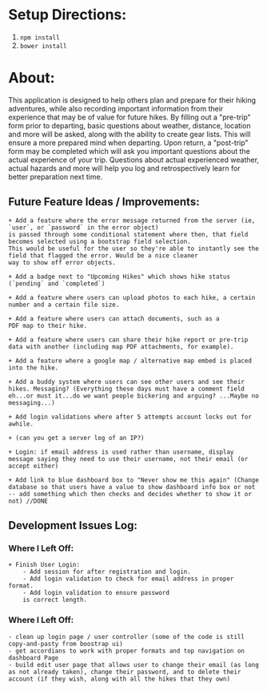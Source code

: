 # Setup Directions:
1. `npm install`
2. `bower install`


# About:

This application is designed to help others plan and prepare for their hiking adventures, while also recording important information from their experience that may be of value for future hikes. By filling out a "pre-trip" form prior to departing, basic questions about weather, distance, location and more will be asked, along with the ability
to create gear lists. This will ensure a more prepared mind when departing. Upon return, a "post-trip" form may be completed which will ask you important questions about the actual experience of your trip. Questions about actual experienced weather, actual hazards and more will help you log and retrospectively learn for better preparation next time.


## Future Feature Ideas / Improvements:

	+ Add a feature where the error message returned from the server (ie, `user`, or `password` in the error object)
	is passed through some conditional statement where then, that field becomes selected using a bootstrap field selection.
	This would be useful for the user so they're able to instantly see the field that flagged the error. Would be a nice cleaner
	way to show off error objects.

	+ Add a badge next to "Upcoming Hikes" which shows hike status (`pending` and `completed`)

	+ Add a feature where users can upload photos to each hike, a certain number and a certain file size.

	+ Add a feature where users can attach documents, such as a
	PDF map to their hike.

	+ Add a feature where users can share their hike report or pre-trip data with another (including map PDF attachments, for example).

	+ Add a feature where a google map / alternative map embed is placed
	into the hike.

	+ Add a buddy system where users can see other users and see their hikes. Messaging? (Everything these days must have a comment field eh...or must it...do we want people bickering and arguing? ...Maybe no messaging...)

	+ Add login validations where after 5 attempts account locks out for awhile.

	+ (can you get a server log of an IP?)

	+ Login: if email address is used rather than username, display message saying they need to use their username, not their email (or accept either)

	+ Add link to blue dashboard box to "Never show me this again" (Change database so that users have a value to show dashboard info box or not -- add something which then checks and decides whether to show it or not) //DONE

## Development Issues Log:

### Where I Left Off:

	+ Finish User Login:
		- Add session for after registration and login.
		- Add login validation to check for email address in proper format.
		- Add login validation to ensure password
		is correct length.



### Where I Left Off:
	- clean up login page / user controller (some of the code is still copy-and-pasty from boostrap ui)
	- get accordians to work with proper formats and top navigation on dashboard Page
	- build edit user page that allows user to change their email (as long as not already taken), change their password, and to delete their account (if they wish, along with all the hikes that they own)
